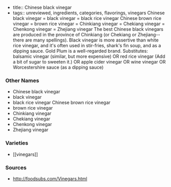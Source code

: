 - title:: Chinese black vinegar
- tags:: unreviewed, ingredients, categories, flavorings, vinegars
Chinese black vinegar = black vinegar = black rice vinegar Chinese brown rice vinegar = brown rice vinegar = Chinkiang vinegar = Chekiang vinegar = Chenkong vinegar = Zhejiang vinegar The best Chinese black vinegars are produced in the province of Chinkiang (or Chekiang or Zhejiang--there are many spellings). Black vinegar is more assertive than white rice vinegar, and it's often used in stir-fries, shark's fin soup, and as a dipping sauce. Gold Plum is a well-regarded brand. Substitutes: balsamic vinegar (similar, but more expensive) OR red rice vinegar (Add a bit of sugar to sweeten it.) OR apple cider vinegar OR wine vinegar OR Worcestershire sauce (as a dipping sauce)

### Other Names

* Chinese black vinegar
* black vinegar
* black rice vinegar Chinese brown rice vinegar
* brown rice vinegar
* Chinkiang vinegar
* Chekiang vinegar
* Chenkong vinegar
* Zhejiang vinegar

### Varieties

* [[vinegars]]

### Sources
* http://foodsubs.com/Vinegars.html
